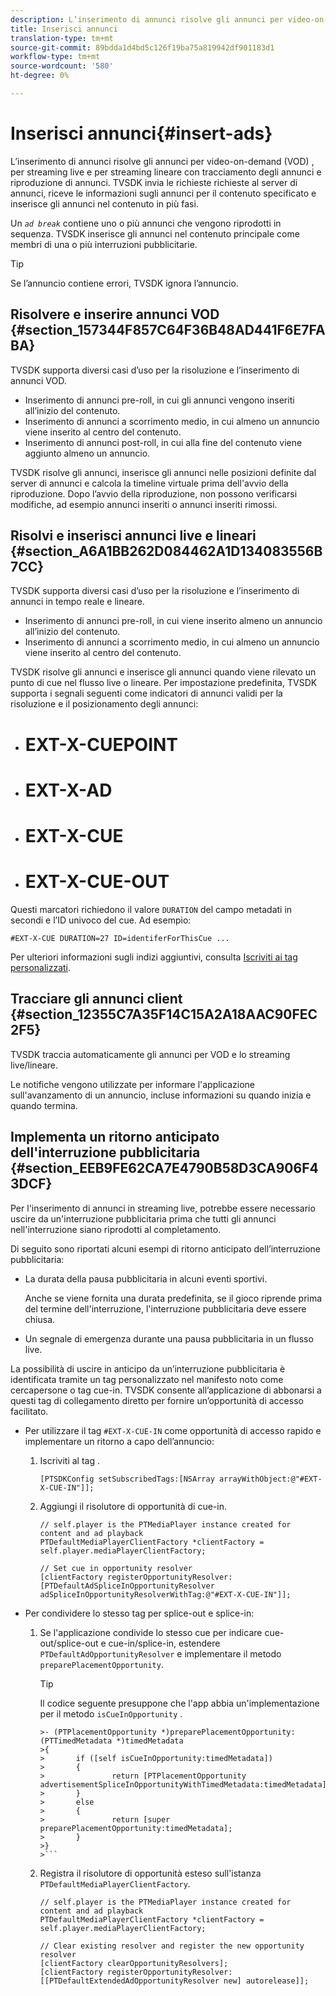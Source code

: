 ```yaml
---
description: L’inserimento di annunci risolve gli annunci per video-on-demand (VOD) , per streaming live e per streaming lineare con tracciamento degli annunci e riproduzione di annunci. TVSDK invia le richieste richieste al server di annunci, riceve le informazioni sugli annunci per il contenuto specificato e inserisce gli annunci nel contenuto in più fasi.
title: Inserisci annunci
translation-type: tm+mt
source-git-commit: 89bdda1d4bd5c126f19ba75a819942df901183d1
workflow-type: tm+mt
source-wordcount: '580'
ht-degree: 0%

---
```



# Inserisci annunci{#insert-ads}

L’inserimento di annunci risolve gli annunci per video-on-demand (VOD) , per streaming live e per streaming lineare con tracciamento degli annunci e riproduzione di annunci. TVSDK invia le richieste richieste al server di annunci, riceve le informazioni sugli annunci per il contenuto specificato e inserisce gli annunci nel contenuto in più fasi.

Un *`ad break`* contiene uno o più annunci che vengono riprodotti in sequenza. TVSDK inserisce gli annunci nel contenuto principale come membri di una o più interruzioni pubblicitarie.

>[!TIP]
>
>Se l’annuncio contiene errori, TVSDK ignora l’annuncio.

## Risolvere e inserire annunci VOD {#section_157344F857C64F36B48AD441F6E7FABA}

TVSDK supporta diversi casi d’uso per la risoluzione e l’inserimento di annunci VOD.

* Inserimento di annunci pre-roll, in cui gli annunci vengono inseriti all’inizio del contenuto.
* Inserimento di annunci a scorrimento medio, in cui almeno un annuncio viene inserito al centro del contenuto.
* Inserimento di annunci post-roll, in cui alla fine del contenuto viene aggiunto almeno un annuncio.

TVSDK risolve gli annunci, inserisce gli annunci nelle posizioni definite dal server di annunci e calcola la timeline virtuale prima dell&#39;avvio della riproduzione. Dopo l’avvio della riproduzione, non possono verificarsi modifiche, ad esempio annunci inseriti o annunci inseriti rimossi.

## Risolvi e inserisci annunci live e lineari {#section_A6A1BB262D084462A1D134083556B7CC}

TVSDK supporta diversi casi d’uso per la risoluzione e l’inserimento di annunci in tempo reale e lineare.

* Inserimento di annunci pre-roll, in cui viene inserito almeno un annuncio all’inizio del contenuto.
* Inserimento di annunci a scorrimento medio, in cui almeno un annuncio viene inserito al centro del contenuto.

TVSDK risolve gli annunci e inserisce gli annunci quando viene rilevato un punto di cue nel flusso live o lineare. Per impostazione predefinita, TVSDK supporta i segnali seguenti come indicatori di annunci validi per la risoluzione e il posizionamento degli annunci:

* # EXT-X-CUEPOINT
* # EXT-X-AD
* # EXT-X-CUE
* # EXT-X-CUE-OUT

Questi marcatori richiedono il valore `DURATION` del campo metadati in secondi e l’ID univoco del cue. Ad esempio:

```
#EXT-X-CUE DURATION=27 ID=identiferForThisCue ... 
```

Per ulteriori informazioni sugli indizi aggiuntivi, consulta [Iscriviti ai tag personalizzati](../ad-insertion/c-psdk-ios-1.4-custom-tags-configure/t-psdk-ios-1.4-custom-tags-subscribe.md).

## Tracciare gli annunci client {#section_12355C7A35F14C15A2A18AAC90FEC2F5}

TVSDK traccia automaticamente gli annunci per VOD e lo streaming live/lineare.

Le notifiche vengono utilizzate per informare l&#39;applicazione sull&#39;avanzamento di un annuncio, incluse informazioni su quando inizia e quando termina.

## Implementa un ritorno anticipato dell&#39;interruzione pubblicitaria {#section_EEB9FE62CA7E4790B58D3CA906F43DCF}

Per l&#39;inserimento di annunci in streaming live, potrebbe essere necessario uscire da un&#39;interruzione pubblicitaria prima che tutti gli annunci nell&#39;interruzione siano riprodotti al completamento.

Di seguito sono riportati alcuni esempi di ritorno anticipato dell’interruzione pubblicitaria:

* La durata della pausa pubblicitaria in alcuni eventi sportivi.

   Anche se viene fornita una durata predefinita, se il gioco riprende prima del termine dell&#39;interruzione, l&#39;interruzione pubblicitaria deve essere chiusa.
* Un segnale di emergenza durante una pausa pubblicitaria in un flusso live.

La possibilità di uscire in anticipo da un’interruzione pubblicitaria è identificata tramite un tag personalizzato nel manifesto noto come cercapersone o tag cue-in. TVSDK consente all’applicazione di abbonarsi a questi tag di collegamento diretto per fornire un’opportunità di accesso facilitato.

* Per utilizzare il tag `#EXT-X-CUE-IN` come opportunità di accesso rapido e implementare un ritorno a capo dell’annuncio:

   1. Iscriviti al tag .

      ```
      [PTSDKConfig setSubscribedTags:[NSArray arrayWithObject:@"#EXT-X-CUE-IN"]];
      ```

   1. Aggiungi il risolutore di opportunità di cue-in.

      ```
      // self.player is the PTMediaPlayer instance created for content and ad playback 
      PTDefaultMediaPlayerClientFactory *clientFactory = self.player.mediaPlayerClientFactory; 
      
      // Set cue in opportunity resolver 
      [clientFactory registerOpportunityResolver:[PTDefaultAdSpliceInOpportunityResolver adSpliceInOpportunityResolverWithTag:@"#EXT-X-CUE-IN"]];
      ```

* Per condividere lo stesso tag per splice-out e splice-in:

   1. Se l&#39;applicazione condivide lo stesso cue per indicare cue-out/splice-out e cue-in/splice-in, estendere `PTDefaultAdOpportunityResolver` e implementare il metodo `preparePlacementOpportunity`.

      >[!TIP]
      >
      >Il codice seguente presuppone che l&#39;app abbia un&#39;implementazione per il metodo `isCueInOpportunity` .
      >
      >
      ```
      >- (PTPlacementOpportunity *)preparePlacementOpportunity:(PTTimedMetadata *)timedMetadata 
      >{ 
      >       if ([self isCueInOpportunity:timedMetadata]) 
      >       { 
      >               return [PTPlacementOpportunity advertisementSpliceInOpportunityWithTimedMetadata:timedMetadata]; 
      >       } 
      >       else 
      >       { 
      >               return [super preparePlacementOpportunity:timedMetadata]; 
      >       } 
      >}
      >```

   1. Registra il risolutore di opportunità esteso sull&#39;istanza `PTDefaultMediaPlayerClientFactory`.

      ```
      // self.player is the PTMediaPlayer instance created for content and ad playback 
      PTDefaultMediaPlayerClientFactory *clientFactory = self.player.mediaPlayerClientFactory; 
      
      // Clear existing resolver and register the new opportunity resolver 
      [clientFactory clearOpportunityResolvers]; 
      [clientFactory registerOpportunityResolver:[[PTDefaultExtendedAdOpportunityResolver new] autorelease]];
      ```

